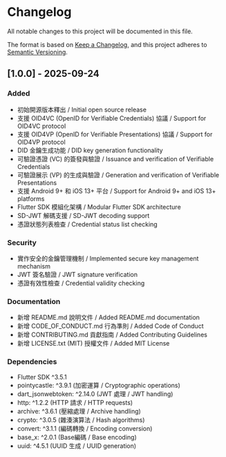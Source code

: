 # Changelog

All notable changes to this project will be documented in this file.

The format is based on [Keep a Changelog](https://keepachangelog.com/en/1.0.0/),
and this project adheres to [Semantic Versioning](https://semver.org/spec/v2.0.0.html).

## [1.0.0] - 2025-09-24

### Added
- 初始開源版本釋出 / Initial open source release
- 支援 OID4VC (OpenID for Verifiable Credentials) 協議 / Support for OID4VC protocol
- 支援 OID4VP (OpenID for Verifiable Presentations) 協議 / Support for OID4VP protocol
- DID 金鑰生成功能 / DID key generation functionality
- 可驗證憑證 (VC) 的簽發與驗證 / Issuance and verification of Verifiable Credentials
- 可驗證展示 (VP) 的生成與驗證 / Generation and verification of Verifiable Presentations
- 支援 Android 9+ 和 iOS 13+ 平台 / Support for Android 9+ and iOS 13+ platforms
- Flutter SDK 模組化架構 / Modular Flutter SDK architecture
- SD-JWT 解碼支援 / SD-JWT decoding support
- 憑證狀態列表檢查 / Credential status list checking

### Security
- 實作安全的金鑰管理機制 / Implemented secure key management mechanism
- JWT 簽名驗證 / JWT signature verification
- 憑證有效性檢查 / Credential validity checking

### Documentation
- 新增 README.md 說明文件 / Added README.md documentation
- 新增 CODE_OF_CONDUCT.md 行為準則 / Added Code of Conduct
- 新增 CONTRIBUTING.md 貢獻指南 / Added Contributing Guidelines
- 新增 LICENSE.txt (MIT) 授權文件 / Added MIT License

### Dependencies
- Flutter SDK ^3.5.1
- pointycastle: ^3.9.1 (加密運算 / Cryptographic operations)
- dart_jsonwebtoken: ^2.14.0 (JWT 處理 / JWT handling)
- http: ^1.2.2 (HTTP 請求 / HTTP requests)
- archive: ^3.6.1 (壓縮處理 / Archive handling)
- crypto: ^3.0.5 (雜湊演算法 / Hash algorithms)
- convert: ^3.1.1 (編碼轉換 / Encoding conversion)
- base_x: ^2.0.1 (Base編碼 / Base encoding)
- uuid: ^4.5.1 (UUID 生成 / UUID generation)